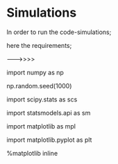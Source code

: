 # Simulations

In order to run the code-simulations;

here the requirements;

--->>>>

import numpy as np

np.random.seed(1000)

import scipy.stats as scs

import statsmodels.api as sm

import matplotlib as mpl

import matplotlib.pyplot as plt

%matplotlib inline
